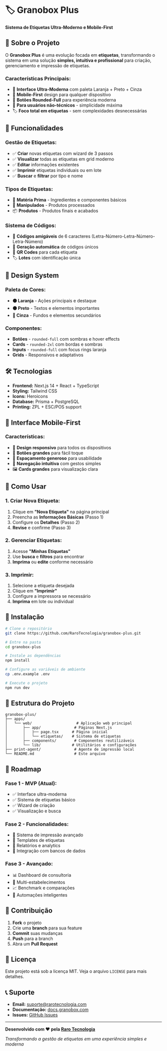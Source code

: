 # 🏷️ Granobox Plus

**Sistema de Etiquetas Ultra-Moderno e Mobile-First**

## 🎯 **Sobre o Projeto**

O **Granobox Plus** é uma evolução focada em **etiquetas**, transformando o sistema em uma solução **simples, intuitiva e profissional** para criação, gerenciamento e impressão de etiquetas.

### **Características Principais:**
- 🎨 **Interface Ultra-Moderna** com paleta Laranja + Preto + Cinza
- 📱 **Mobile-First** design para qualquer dispositivo
- 🔘 **Botões Rounded-Full** para experiência moderna
- 👥 **Para usuários não-técnicos** - simplicidade máxima
- 🏷️ **Foco total em etiquetas** - sem complexidades desnecessárias

## 🚀 **Funcionalidades**

### **Gestão de Etiquetas:**
- ✅ **Criar** novas etiquetas com wizard de 3 passos
- ✅ **Visualizar** todas as etiquetas em grid moderno
- ✅ **Editar** informações existentes
- ✅ **Imprimir** etiquetas individuais ou em lote
- ✅ **Buscar** e **filtrar** por tipo e nome

### **Tipos de Etiquetas:**
- 🧪 **Matéria Prima** - Ingredientes e componentes básicos
- 🔬 **Manipulados** - Produtos processados
- 📦 **Produtos** - Produtos finais e acabados

### **Sistema de Códigos:**
- 🔢 **Códigos amigáveis** de 6 caracteres (Letra-Número-Letra-Número-Letra-Número)
- 🎲 **Geração automática** de códigos únicos
- 📱 **QR Codes** para cada etiqueta
- 🏷️ **Lotes** com identificação única

## 🎨 **Design System**

### **Paleta de Cores:**
- **🟠 Laranja** - Ações principais e destaque
- **⚫ Preto** - Textos e elementos importantes  
- **🔘 Cinza** - Fundos e elementos secundários

### **Componentes:**
- **Botões** - `rounded-full` com sombras e hover effects
- **Cards** - `rounded-2xl` com bordas e sombras
- **Inputs** - `rounded-full` com focus rings laranja
- **Grids** - Responsivos e adaptativos

## 🛠️ **Tecnologias**

- **Frontend:** Next.js 14 + React + TypeScript
- **Styling:** Tailwind CSS
- **Icons:** Heroicons
- **Database:** Prisma + PostgreSQL
- **Printing:** ZPL + ESC/POS support

## 📱 **Interface Mobile-First**

### **Características:**
- 📱 **Design responsivo** para todos os dispositivos
- 🔘 **Botões grandes** para fácil toque
- 📏 **Espaçamento generoso** para usabilidade
- 🎯 **Navegação intuitiva** com gestos simples
- 🖼️ **Cards grandes** para visualização clara

## 🚀 **Como Usar**

### **1. Criar Nova Etiqueta:**
1. Clique em **"Nova Etiqueta"** na página principal
2. Preencha as **Informações Básicas** (Passo 1)
3. Configure os **Detalhes** (Passo 2)
4. **Revise** e confirme (Passo 3)

### **2. Gerenciar Etiquetas:**
1. Acesse **"Minhas Etiquetas"**
2. Use **busca** e **filtros** para encontrar
3. **Imprima** ou **edite** conforme necessário

### **3. Imprimir:**
1. Selecione a etiqueta desejada
2. Clique em **"Imprimir"**
3. Configure a impressora se necessário
4. **Imprima** em lote ou individual

## 🔧 **Instalação**

```bash
# Clone o repositório
git clone https://github.com/RaroTecnologia/granobox-plus.git

# Entre na pasta
cd granobox-plus

# Instale as dependências
npm install

# Configure as variáveis de ambiente
cp .env.example .env

# Execute o projeto
npm run dev
```

## 📁 **Estrutura do Projeto**

```
granobox-plus/
├── apps/
│   └── web/                    # Aplicação web principal
│       ├── app/               # Páginas Next.js
│       │   ├── page.tsx      # Página inicial
│       │   └── etiquetas/    # Sistema de etiquetas
│       ├── components/        # Componentes reutilizáveis
│       └── lib/              # Utilitários e configurações
├── print-agent/               # Agente de impressão local
└── README.md                  # Este arquivo
```

## 🎯 **Roadmap**

### **Fase 1 - MVP (Atual):**
- ✅ Interface ultra-moderna
- ✅ Sistema de etiquetas básico
- ✅ Wizard de criação
- ✅ Visualização e busca

### **Fase 2 - Funcionalidades:**
- 🚧 Sistema de impressão avançado
- 🚧 Templates de etiquetas
- 🚧 Relatórios e analytics
- 🚧 Integração com bancos de dados

### **Fase 3 - Avançado:**
- 📊 Dashboard de consultoria
- 🔗 Multi-estabelecimentos
- 📈 Benchmark e comparações
- 🤖 Automações inteligentes

## 🤝 **Contribuição**

1. **Fork** o projeto
2. Crie uma **branch** para sua feature
3. **Commit** suas mudanças
4. **Push** para a branch
5. Abra um **Pull Request**

## 📄 **Licença**

Este projeto está sob a licença MIT. Veja o arquivo `LICENSE` para mais detalhes.

## 📞 **Suporte**

- **Email:** suporte@rarotecnologia.com
- **Documentação:** [docs.granobox.com](https://docs.granobox.com)
- **Issues:** [GitHub Issues](https://github.com/RaroTecnologia/granobox-plus/issues)

---

**Desenvolvido com ❤️ pela [Raro Tecnologia](https://rarotecnologia.com)**

*Transformando a gestão de etiquetas em uma experiência simples e moderna*
